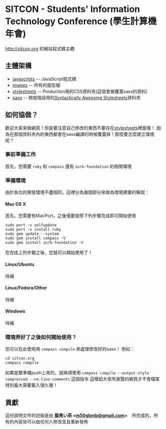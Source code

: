 SITCON - Students' Information Technology Conference (學生計算機年會)
=====================================================================

<http://sitcon.org> 的網站程式碼主體

主體架構
--------

* [javascripts](./sitcon-tw.github.com/tree/master/javascripts) -- JavaScript程式碼
* [images](./sitcon-tw.github.com/tree/master/images) -- 所有的圖型檔
* [stylesheets](./sitcon-tw.github.com/tree/master/stylesheets) -- Production用的CSS資料夾(這個會被覆蓋sass的資料)
* [sass](./sitcon-tw.github.com/tree/master/sass) -- 開發階段用的[Syntactically Awesome Stylesheets][SASS]資料夾

如何協做？
----------

歡迎大家來做網頁！但是要注意自己修改的東西不要存在[stylesheets](./sitcon-tw.github.com/tree/master/stylesheets)裡面喔！
因為在那個資料夾內的東西都會在sass編譯的時候覆蓋掉！那麼要怎麼建立環境呢？

### 事前準備工作

首先，您需要 `ruby` 和 `compass` 還有 `zurb-foundation` 的相關環境

### 準備環境

由於各位的開發環境不盡相同，這裡分為幾個部分來做為環境建置的解說：

#### Mac OS X

首先，您需要有MacPort，之後僅要按照下列步驟完成即可開始使用

    sudo port -v selfupdate
    sudo port -v install ruby
    sudo gem update --system
    sudo gem install compass -V
    sudo gem install zurb-foundation -V

在完成上列步驟之後，您就可以開始使用了！

#### Linux/Ubuntu

待補

#### Linux/Fedora/Other

待補

#### Windows

待補


### 環境弄好了之後如何開始使用？

您可以在此使用用 `compass compile` 來處理修改好的sass！
例如：

    cd sitcon.org
    compass compile

如果是要準備push上來的，就麻煩使用 `compass compile --output-style compressed --no-line-comments` 這個指令
這樣給大家所瀏覽的網頁才不會檔案特別龐大需要載入很久喔！


貢獻
----

這份說明文件的初版是由 **腹黒い茶 <<m50gbmb@gmail.com>>**　所完成的，所有的內容皆可以由任何人修改並且重新發佈


[SASS]: http://sass-lang.com